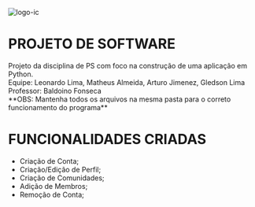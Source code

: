 ![logo-ic](https://github.com/gledlima/ProjetoPOO_2023.1/assets/130298928/8826dd97-dc76-4ecb-8834-b6020e05624f)

<h1 align="left"> PROJETO DE SOFTWARE </h1>
Projeto da disciplina de PS com foco na construção de uma aplicação em Python.<br />
Equipe: Leonardo Lima, Matheus Almeida, Arturo Jimenez, Gledson Lima<br />
Professor: Baldoino Fonseca<br />
**OBS: Mantenha todos os arquivos na mesma pasta para o correto funcionamento do programa**<br />

<h1 align="left"> FUNCIONALIDADES CRIADAS </h1>

  - Criação de Conta;
  - Criação/Edição de Perfil;
  - Criação de Comunidades;
  - Adição de Membros;
  - Remoção de Conta;
